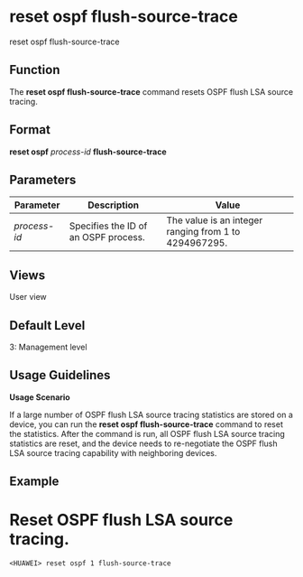 reset ospf flush-source-trace
=============================

reset ospf flush-source-trace

Function
--------



The **reset ospf flush-source-trace** command resets OSPF flush LSA source tracing.




Format
------

**reset ospf** *process-id* **flush-source-trace**


Parameters
----------

| Parameter | Description | Value |
| --- | --- | --- |
| *process-id* | Specifies the ID of an OSPF process. | The value is an integer ranging from 1 to 4294967295. |



Views
-----

User view


Default Level
-------------

3: Management level


Usage Guidelines
----------------

**Usage Scenario**



If a large number of OSPF flush LSA source tracing statistics are stored on a device, you can run the **reset ospf flush-source-trace** command to reset the statistics. After the command is run, all OSPF flush LSA source tracing statistics are reset, and the device needs to re-negotiate the OSPF flush LSA source tracing capability with neighboring devices.




Example
-------

# Reset OSPF flush LSA source tracing.
```
<HUAWEI> reset ospf 1 flush-source-trace

```